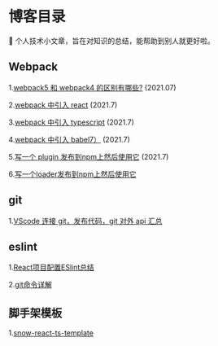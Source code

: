 # 博客目录

:notebook: 个人技术小文章，旨在对知识的总结，能帮助到别人就更好啦。

## Webpack
1.[webpack5 和 webpack4 的区别有哪些?](https://juejin.cn/post/6990869970385109005) (2021.07)

2.[webpack 中引入 react](https://juejin.cn/post/6988780780524666894) (2021.7)

3.[webpack 中引入 typescript](https://juejin.cn/post/6988706044646490120) (2021.7)

4.[webpack 中引入 babel7）](https://juejin.cn/post/6988419734509191182) (2021.7)

5.[写一个 plugin 发布到npm上然后使用它](https://juejin.cn/post/6988117125491589156) (2021.7)

6.[写一个loader发布到npm上然后使用它](https://juejin.cn/post/6988040695676141581)

## git
1.[VScode 连接 git，发布代码，git 对外 api 汇总](https://juejin.cn/post/6987654734668628004)

## eslint 
1.[React项目配置ESlint总结](https://juejin.cn/post/6844904083682279432)

2.[git命令详解](https://juejin.cn/post/6844903940534845453)


## 脚手架模板
1.[snow-react-ts-template](git@github.com:snowmeili/snow-react-ts-template.git)
